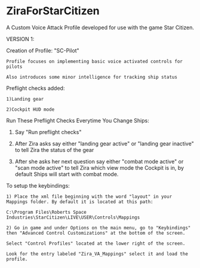 # ZiraForStarCitizen
A Custom Voice Attack Profile developed for use with the game Star Citizen.

VERSION 1:

  Creation of Profile: "SC-Pilot"
  
    Profile focuses on implementing basic voice activated controls for pilots
    
    Also introduces some minor intelligence for tracking ship status
    
  Preflight checks added:
  
    1)Landing gear
    
    2)Cockpit HUD mode
    
Run These Preflight Checks Everytime You Change Ships:

  1) Say "Run preflight checks"
  
  2) After Zira asks say either "landing gear active" or "landing gear inactive" to tell Zira the status of the gear
  
  3) After she asks her next question say either "combat mode active" or "scan mode active" to tell Zira which view mode the Cockpit is   in, by default Ships will start with combat mode.
  
  To setup the keybindings:
  
    1) Place the xml file beginning with the word "layout" in your Mappings folder. By default it is located at this path: 
    
    C:\Program Files\Roberts Space Industries\StarCitizen\LIVE\USER\Controls\Mappings
    
    2) Go in game and under Options on the main menu, go to "Keybindings" then "Advanced Control Customizations" at the bottom of the screen. 
    
    Select "Control Profiles" located at the lower right of the screen. 
    
    Look for the entry labeled "Zira_VA_Mappings" select it and load the profile.
